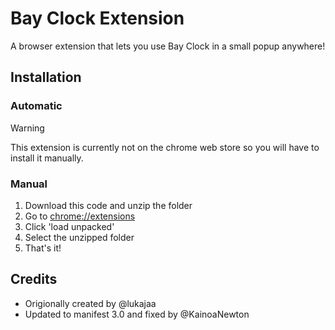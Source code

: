 # Bay Clock Extension

A browser extension that lets you use Bay Clock in a small popup anywhere!


## Installation

### Automatic
> [!WARNING]
> This extension is currently not on the chrome web store so you will have to install it manually.

### Manual
1. Download this code and unzip the folder
2. Go to [chrome://extensions](chrome://extensions)
3. Click 'load unpacked'
4. Select the unzipped folder 
5. That's it!

## Credits
- Origionally created by @lukajaa
- Updated to manifest 3.0 and fixed by @KainoaNewton
